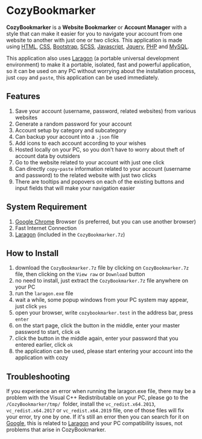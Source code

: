 
# CozyBookmarker

**CozyBookmarker** is a **Website Bookmarker** or **Account Manager** with a style that can make it easier for you to navigate your account from one website to another with just one or two clicks. This application is made using [HTML][1], [CSS][2], [Bootstrap][3], [SCSS][4], [Javascript][5], [Jquery][6], [PHP][7] and [MySQL][8].

This application also uses [Laragon][9] (a portable universal development environment) to make it a portable, isolated, fast and powerful application, so it can be used on any PC without worrying about the installation process, just `copy` and `paste`, this application can be used immediately.

## Features

1. Save your account (username, password, related websites) from various websites
2. Generate a random password for your account
3. Account setup by category and subcategory
4. Can backup your account into a `.json` file
5. Add icons to each account according to your wishes
6. Hosted locally on your PC, so you don't have to worry about theft of account data by outsiders
7. Go to the website related to your account with just one click
8. Can directly `copy`-`paste` information related to your account (username and password) to the related website with just two clicks
9. There are tooltips and popovers on each of the existing buttons and input fields that will make your navigation easier

## System Requirement

1. [Google Chrome][10] Browser (is preferred, but you can use another browser)
2. Fast Internet Connection
3. [Laragon][9] (included in the `CozyBookmarker.7z`)

## How to Install

1. download the `CozyBookmarker.7z` file by clicking on `CozyBookmarker.7z` file, then clicking on the `View raw` or `Download` button
2. no need to install, just extract the `CozyBookmarker.7z` file anywhere on your PC
3. run the `laragon.exe` file
4. wait a while, some popup windows from your PC system may appear, just click `yes`
5. open your browser, write `cozybookmarker.test` in the address bar, press `enter`
6. on the start page, click the button in the middle, enter your master password to start, click `ok`
7. click the button in the middle again, enter your password that you entered earlier, click `ok`
8. the application can be used, please start entering your account into the application with cozy

## Troubleshooting

If you experience an error when running the laragon.exe file, there may be a problem with the Visual C++ Redistributable on your PC, please go to the `/CozyBookmarker/tmp/ `folder, install the `vc_redist.x64.2013`, `vc_redist.x64.2017` or `vc_redist.x64.2019` file, one of those files will fix your error, try one by one. If it's still an error then you can search for it on [Google][11], this is related to [Laragon][9] and your PC compatibility issues, not problems that arise in CozyBookmarker.

[1]: https://www.w3schools.com/html/ "HTML"
[2]: https://www.w3schools.com/css/ "CSS"
[3]: https://getbootstrap.com/docs/4.6/getting-started/introduction/ "Bootstrap"
[4]: https://sass-lang.com/ "SCSS"
[5]: https://www.w3schools.com/js/ "Javascript"
[6]: https://jquery.com/ "Jquery"
[7]: https://www.php.net/ "PHP"
[8]: https://www.mysql.com/ "MySQL"
[9]: https://laragon.org/ "Laragon"
[10]: https://www.google.com/chrome/ "Google Chrome"
[11]: https://www.google.com/ "Google"
